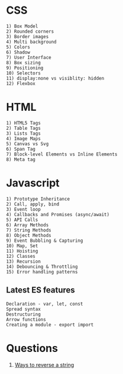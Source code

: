 # CSS

	1) Box Model
	2) Rounded corners
	3) Border images
	4) Multi background
	5) Colors
	6) Shadow
	7) User Interface
	8) Box sizing
	9) Positioning
	10) Selectors
	11) display:none vs visiblity: hidden
	12) Flexbox
	
# HTML

	1) HTML5 Tags
	2) Table Tags
	3) Lists Tags
	4) Image Maps
	5) Canvas vs Svg
	6) Span Tag
	7) Block-level Elements vs Inline Elements
	8) Meta tag

# Javascript

	1) Prototype Inheritance
	2) Call, apply, bind
	3) Event loop
	4) Callbacks and Promises (async/await)
	5) API Calls
	6) Array Methods
	7) String Methods
	8) Object Methods
	9) Event Bubbling & Capturing
	10) Map, Set
	11) Hoisting
	12) Classes
	13) Recursion
	14) Debouncing & Throttling
	15) Error handling patterns


## Latest ES features

	Declaration - var, let, const
	Spread syntax
	Destructuring
	Arrow functions
	Creating a module - export import


# Questions

1) [Ways to reverse a string](https://betterprogramming.pub/5-ways-to-reverse-a-string-in-javascript-466f62845827)
